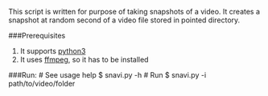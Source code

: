 This script is written for purpose of taking snapshots of a video.
It creates a snapshot at random second of a video file stored in pointed directory.

###Prerequisites
1. It supports [python3](https://www.python.org)
1. It uses [ffmpeg](https://ffmpeg.org/), so it has to be installed

###Run:
    # See usage help
    $ snavi.py -h
    # Run
    $ snavi.py -i path/to/video/folder

